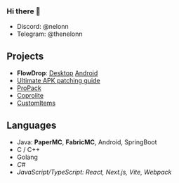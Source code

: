 ### Hi there 👋

- Discord: @nelonn
- Telegram: @thenelonn

## Projects

- **FlowDrop**: [Desktop](https://github.com/noseam-env/flowdrop-qt) [Android](https://github.com/noseam-env/flowdrop-android)
- [Ultimate APK patching guide](https://github.com/Nelonn/ultimate-apk-patching-guide)
- [ProPack](https://github.com/Nelonn/ProPack)
- [Coprolite](https://github.com/Nelonn/coprolite)
- [CustomItems](https://github.com/Nelonn/CustomItems)

## Languages

- Java: **PaperMC**, **FabricMC**, Android, SpringBoot
- C / C++
- Golang
- _C#_
- _JavaScript/TypeScript: React, Next.js, Vite, Webpack_

